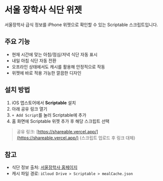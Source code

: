 # 서울 장학사 식단 위젯

서울장학사 급식 정보를 iPhone 위젯으로 확인할 수 있는 Scriptable 스크립트입니다.

## 주요 기능

- 현재 시간에 맞는 아침/점심/저녁 식단 자동 표시  
- 내일 아침 식단 자동 전환  
- 오프라인 상태에서도 캐시를 활용해 안정적으로 작동  
- 위젯에 바로 적용 가능한 깔끔한 디자인  

## 설치 방법

1. iOS 앱스토어에서 **Scriptable** 설치  
2. 아래 공유 링크 열기  
3. `+ Add Script`를 눌러 Scriptable에 추가  
4. 홈 화면에 Scriptable 위젯 추가 후 해당 스크립트 선택  

> 공유 링크: [https://shareable.vercel.app/](https://shareable.vercel.app/) (스크립트 업로드 후 링크 대체)

## 참고

- 식단 정보 출처: [서울장학사 홈페이지](https://seoul.jbiles.or.kr/bbs/board.php?bo_table=sub03_02)  
- 캐시 파일 경로: `iCloud Drive > Scriptable > mealCache.json`  
